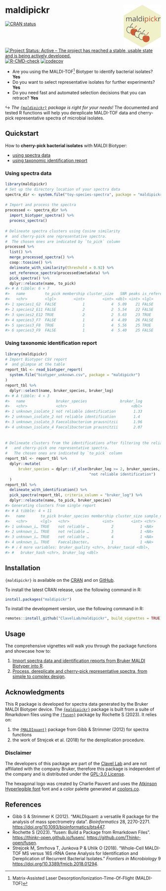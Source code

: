 
<!-- README.md is generated from README.Rmd. Please edit that file -->

# maldipickr <a href="https://clavellab.github.io/maldipickr"><img src="man/figures/logo.svg" align="right" height="139" alt="maldipickr website" /></a>

<!-- badges: start -->

[![CRAN
status](https://www.r-pkg.org/badges/version/maldipickr)](https://CRAN.R-project.org/package=maldipickr)
[![Project Status: Active – The project has reached a stable, usable
state and is being actively
developed.](https://www.repostatus.org/badges/latest/active.svg)](https://www.repostatus.org/#active)
[![R-CMD-check](https://github.com/ClavelLab/maldipickr/actions/workflows/R-CMD-check.yaml/badge.svg)](https://github.com/ClavelLab/maldipickr/actions/workflows/R-CMD-check.yaml)
[![codecov](https://codecov.io/github/ClavelLab/maldipickr/branch/main/graph/badge.svg?token=JQABKDK2MB)](https://app.codecov.io/github/ClavelLab/maldipickr)
<!-- badges: end -->

- Are you using the MALDI-TOF[^1] Biotyper to identify bacterial
  isolates? **Yes**
- Do you want to select representative isolates for further experiments?
  **Yes**
- Do you need fast and automated selection decisions that you can
  retrace? **Yes**

↪ *The [`{maldipickr}`](https://github.com/ClavelLab/maldipickr) package
is right for your needs!* The documented and tested R functions will
help you dereplicate MALDI-TOF data and cherry-pick representative
spectra of microbial isolates.

## Quickstart

How to **cherry-pick bacterial isolates** with MALDI Biotyper:

- [using spectra data](#using-spectra-data)
- [using taxonomic identification
  report](#using-taxonomic-identification-report)

### Using spectra data

``` r
library(maldipickr)
# Set up the directory location of your spectra data
spectra_dir <- system.file("toy-species-spectra", package = "maldipickr")

# Import and process the spectra
processed <- spectra_dir %>%
  import_biotyper_spectra() %>%
  process_spectra()

# Delineate spectra clusters using Cosine similarity
#  and cherry-pick one representative spectra.
#  The chosen ones are indicated by `to_pick` column
processed %>%
  list() %>%
  merge_processed_spectra() %>%
  coop::tcosine() %>%
  delineate_with_similarity(threshold = 0.92) %>%
  set_reference_spectra(processed$metadata) %>%
  pick_spectra() %>%
  dplyr::relocate(name, to_pick)
#> # A tibble: 6 × 7
#>   name         to_pick membership cluster_size   SNR peaks is_reference
#>   <chr>        <lgl>        <int>        <int> <dbl> <int> <lgl>       
#> 1 species1_G2  FALSE            1            4  5.09    21 FALSE       
#> 2 species2_E11 FALSE            2            2  5.54    22 FALSE       
#> 3 species2_E12 TRUE             2            2  5.63    23 TRUE        
#> 4 species3_F7  FALSE            1            4  4.89    26 FALSE       
#> 5 species3_F8  TRUE             1            4  5.56    25 TRUE        
#> 6 species3_F9  FALSE            1            4  5.40    25 FALSE
```

### Using taxonomic identification report

``` r
library(maldipickr)
# Import Biotyper CSV report
#  and glimpse at the table
report_tbl <- read_biotyper_report(
  system.file("biotyper_unknown.csv", package = "maldipickr")
)
report_tbl %>%
  dplyr::select(name, bruker_species, bruker_log)
#> # A tibble: 4 × 3
#>   name              bruker_species               bruker_log
#>   <chr>             <chr>                             <dbl>
#> 1 unknown_isolate_1 not reliable identification        1.33
#> 2 unknown_isolate_2 not reliable identification        1.4 
#> 3 unknown_isolate_3 Faecalibacterium prausnitzii       1.96
#> 4 unknown_isolate_4 Faecalibacterium prausnitzii       2.07


# Delineate clusters from the identifications after filtering the reliable ones
#   and cherry-pick one representative spectra.
#   The chosen ones are indicated by `to_pick` column
report_tbl <- report_tbl %>%
  dplyr::mutate(
      bruker_species = dplyr::if_else(bruker_log >= 2, bruker_species,
                                      "not reliable identification")
  )
report_tbl %>%
  delineate_with_identification() %>%
  pick_spectra(report_tbl, criteria_column = "bruker_log") %>%
  dplyr::relocate(name, to_pick, bruker_species)
#> Generating clusters from single report
#> # A tibble: 4 × 11
#>   name       to_pick bruker_species membership cluster_size sample_name hit_rank
#>   <chr>      <lgl>   <chr>               <int>        <int> <chr>          <int>
#> 1 unknown_i… TRUE    not reliable …          2            1 <NA>               1
#> 2 unknown_i… TRUE    not reliable …          3            1 <NA>               1
#> 3 unknown_i… TRUE    not reliable …          4            1 <NA>               1
#> 4 unknown_i… TRUE    Faecalibacter…          1            1 <NA>               1
#> # ℹ 4 more variables: bruker_quality <chr>, bruker_taxid <dbl>,
#> #   bruker_hash <chr>, bruker_log <dbl>
```

## Installation

`{maldipickr}` is available on the
[CRAN](https://cran.r-project.org/package=maldipickr) and on
[GitHub](https://github.com/ClavelLab/maldipickr).

To install the latest CRAN release, use the following command in R:

``` r
install.packages("maldipickr")
```

To install the development version, use the following command in R:

``` r
remotes::install_github("ClavelLab/maldipickr", build_vignettes = TRUE)
```

## Usage

The comprehensive vignettes will walk you through the package functions
and showcase how to:

1.  [Import spectra data and identification reports from Bruker MALDI
    Biotyper into
    R](https://clavellab.github.io/maldipickr/articles/import-data-from-bruker-maldi-biotyper.html).
2.  [Process, dereplicate and cherry-pick representative spectra, from
    simple to complex
    design](https://clavellab.github.io/maldipickr/articles/dereplicate-bruker-maldi-biotyper-spectra.html).

## Acknowledgments

This R package is developed for spectra data generated by the Bruker
MALDI Biotyper device. The
[`{maldipickr}`](https://github.com/ClavelLab/maldipickr) package is
built from a suite of Rmarkdown files using the
[`{fusen}`](https://thinkr-open.github.io/fusen/) package by Rochette S
(2023). It relies on:

1.  the [`{MALDIquant}`](https://cran.r-project.org/package=MALDIquant)
    package from Gibb & Strimmer (2012) for spectra functions
2.  the work of Strejcek et al. (2018) for the dereplication procedure.

### Disclaimer

The developers of this package are part of the [Clavel
Lab](https://www.ukaachen.de/kliniken-institute/institut-fuer-medizinische-mikrobiologie/forschung/ag-clavel/)
and are not affiliated with the company Bruker, therefore this package
is independent of the company and is distributed under the [GPL-3.0
License](https://clavellab.github.io/maldipickr/LICENSE.html).

The hexagonal logo was created by Charlie Pauvert and uses the [Atkinson
Hyperlegible
font](https://fonts.google.com/specimen/Atkinson+Hyperlegible/about)
font and a color palette generated at
[coolors.co](https://coolors.co/cf5c36-f0f0c9-555358).

## References

- Gibb S & Strimmer K (2012). “MALDIquant: a versatile R package for the
  analysis of mass spectrometry data”. *Bioinformatics* 28, 2270-2271.
  <https://doi.org/10.1093/bioinformatics/bts447>.
- Rochette S (2023). “fusen: Build a Package from Rmarkdown Files”.
  <https://thinkr-open.github.io/fusen/>,
  <https://github.com/Thinkr-open/fusen>.
- Strejcek M, Smrhova T, Junkova P & Uhlik O (2018). “Whole-Cell
  MALDI-TOF MS versus 16S rRNA Gene Analysis for Identification and
  Dereplication of Recurrent Bacterial Isolates.” *Frontiers in
  Microbiology* 9 <https://doi.org/10.3389/fmicb.2018.01294>.

[^1]: Matrix-Assisted Laser Desorption/Ionization-Time-Of-Flight
    (MALDI-TOF)
